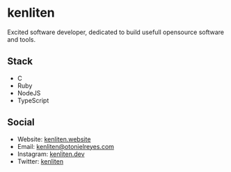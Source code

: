 # kenliten
Excited software developer, dedicated to build usefull opensource software and tools.

## Stack

- C
- Ruby
- NodeJS
- TypeScript

## Social

- Website: [kenliten.website](https://kenliten.website)
- Email: [kenliten@otonielreyes.com](mailto:kenliten@otonielreyes.com)
- Instagram: [kenliten.dev](https://instagram.com/kenliten.dev)
- Twitter: [kenliten](https://twitter.com/kenliten)
